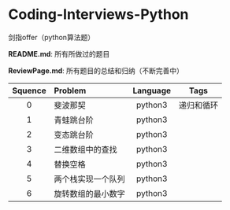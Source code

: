 # Coding-Interviews-Python

剑指offer（python算法题）

**README.md**: 所有所做过的题目

**ReviewPage.md**: 所有题目的总结和归纳（不断完善中）

| Squence | Problem       | Language  | Tags |
|:-------:|:--------------|:---------:|:----:|
|0|斐波那契|python3|递归和循环|
|1|青蛙跳台阶|python3|
|2|变态跳台阶|python3|
|3|二维数组中的查找|python3|
|4|替换空格|python3|
|5|两个栈实现一个队列|python3|
|6|旋转数组的最小数字|python3|
